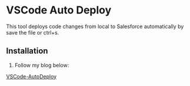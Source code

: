 # VSCode Auto Deploy
This tool deploys code changes from local to Salesforce automatically by save the file or ctrl+s.

## Installation
1. Follow my blog below: 

[VSCode-AutoDeploy](https://cloudjournal.co/2019/08/25/autosave-salesforce-using-gulp-and-vscode)